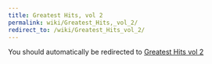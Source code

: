 ```yaml
---
title: Greatest Hits, vol 2
permalink: wiki/Greatest_Hits,_vol_2/
redirect_to: /wiki/Greatest_Hits_vol_2/
---
```


You should automatically be redirected to [Greatest Hits vol 2](/wiki/Greatest_Hits_vol_2/)
